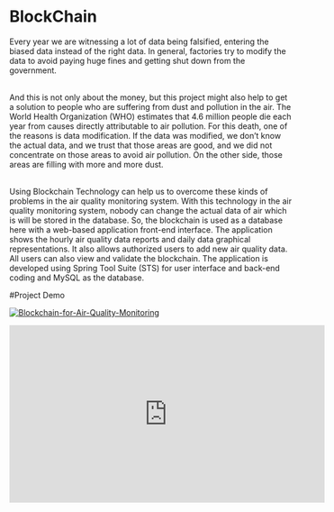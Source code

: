 # BlockChain
Every year we are witnessing a lot of data being falsified, entering the biased data instead of the right data. In general, factories try to modify the data to avoid paying huge fines and getting shut down from the government.

<br>And this is not only about the money, but this project might also help to get a solution to people who are suffering from dust and pollution in the air. The World Health Organization (WHO) estimates that 4.6 million people die each year from causes directly attributable to air pollution. For this death, one of the reasons is data modification. If the data was modified, we don’t know the actual data, and we trust that those areas are good, and we did not concentrate on those areas to avoid air pollution. On the other side, those areas are filling with more and more dust.

<br>Using Blockchain Technology can help us to overcome these kinds of problems in the air quality monitoring system. With this technology in the air quality monitoring system, nobody can change the actual data of air which is will be stored in the database. So, the blockchain is used as a database here with a web-based application front-end interface. The application shows the hourly air quality data reports and daily data graphical representations. It also allows authorized users to add new air quality data. All users can also view and validate the blockchain. The application is developed using Spring Tool Suite (STS) for user interface and back-end coding and MySQL as the database.
 
 #Project Demo
 
[![Blockchain-for-Air-Quality-Monitoring](https://img.youtube.com/vi/VgB8gcetQBM/0.jpg)](https://www.youtube.com/watch?v=VgB8gcetQBM)
<iframe width="560" height="315" src="https://www.youtube.com/embed/VgB8gcetQBM" frameborder="0" allow="accelerometer; autoplay; clipboard-write; encrypted-media; gyroscope; picture-in-picture" allowfullscreen></iframe>
